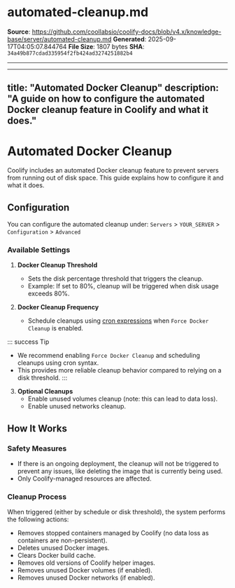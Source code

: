 # automated-cleanup.md

**Source**: https://github.com/coollabsio/coolify-docs/blob/v4.x/knowledge-base/server/automated-cleanup.md
**Generated**: 2025-09-17T04:05:07.844764
**File Size**: 1807 bytes
**SHA**: `34a49b877cdad335954f2fb424ad3274251882b4`

---

---
title: "Automated Docker Cleanup"
description: "A guide on how to configure the automated Docker cleanup feature in Coolify and what it does."
---

# Automated Docker Cleanup
Coolify includes an automated Docker cleanup feature to prevent servers from running out of disk space. This guide explains how to configure it and what it does.

## Configuration

You can configure the automated cleanup under:
`Servers` > `YOUR_SERVER` > `Configuration` > `Advanced`

### Available Settings

1. **Docker Cleanup Threshold**
   - Sets the disk percentage threshold that triggers the cleanup.
   - Example: If set to 80%, cleanup will be triggered when disk usage exceeds 80%.

2. **Docker Cleanup Frequency**
   - Schedule cleanups using [cron expressions](/knowledge-base/cron-syntax) when `Force Docker Cleanup` is enabled.

::: success Tip
- We recommend enabling `Force Docker Cleanup` and scheduling cleanups using cron syntax.
- This provides more reliable cleanup behavior compared to relying on a disk threshold.
:::

3. **Optional Cleanups**
   - Enable unused volumes cleanup (note: this can lead to data loss).
   - Enable unused networks cleanup.

## How It Works

### Safety Measures
- If there is an ongoing deployment, the cleanup will not be triggered to prevent any issues, like deleting the image that is currently being used.
- Only Coolify-managed resources are affected.

### Cleanup Process
When triggered (either by schedule or disk threshold), the system performs the following actions:

- Removes stopped containers managed by Coolify (no data loss as containers are non-persistent).
- Deletes unused Docker images.
- Clears Docker build cache.
- Removes old versions of Coolify helper images.
- Removes unused Docker volumes (if enabled).
- Removes unused Docker networks (if enabled).
